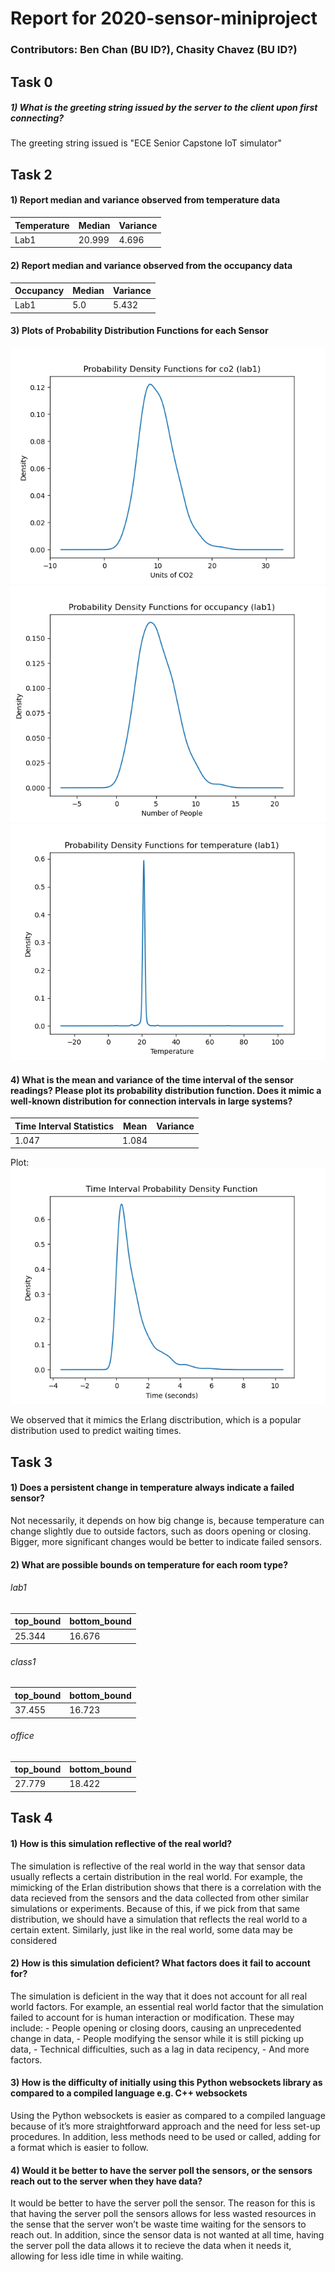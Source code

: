 # Report for 2020-sensor-miniproject

### Contributors: Ben Chan (BU ID?), Chasity Chavez (BU ID?)


## Task 0
##### 1) What is the greeting string issued by the server to the client upon first connecting?
The greeting string issued is "ECE Senior Capstone IoT simulator"
          
          
## Task 2
#### 1) Report median and variance observed from temperature data

Temperature | Median | Variance
------------|--------|----------
Lab1 | 20.999 | 4.696

#### 2) Report median and variance observed from the occupancy data

Occupancy | Median | Variance
----------|--------|----------
Lab1 | 5.0 | 5.432

#### 3) Plots of Probability Distribution Functions for each Sensor
![image](https://github.com/bchan/2020-sensor-miniproject/blob/main/images/pdf_co2_lab1.png?raw=true)
![image](https://github.com/bchan/2020-sensor-miniproject/blob/main/images/pdf_occupancy_lab1.png?raw=true)
![image](https://github.com/bchan/2020-sensor-miniproject/blob/main/images/pdf_temp_lab1.png?raw=true)

#### 4) What is the mean and variance of the time interval of the sensor readings? Please plot its probability distribution function. Does it mimic a well-known distribution for connection intervals in large systems? 

Time Interval Statistics | Mean | Variance
-------------------------|------|----------
  | 1.047 | 1.084
Plot: ![image](https://github.com/bchan/2020-sensor-miniproject/blob/main/images/pdf_timeinterval.png?raw=true)

We observed that it mimics the Erlang disctribution, which is a popular distribution used to predict waiting times.


## Task 3
#### 1) Does a persistent change in temperature always indicate a failed sensor?
Not necessarily, it depends on how big change is, because temperature can change slightly due to outside factors, such as doors opening or closing. Bigger, more significant changes would be better to indicate failed sensors.

#### 2) What are possible bounds on temperature for each room type?
###### lab1
top_bound | bottom_bound
----------|-------------
25.344 | 16.676

###### class1 
top_bound | bottom_bound
----------|-------------
37.455 | 16.723

###### office
top_bound | bottom_bound
----------|-------------
27.779 | 18.422


## Task 4
#### 1) How is this simulation reflective of the real world?
The simulation is reflective of the real world in the way that sensor data usually reflects a certain distribution in the real world. For example, the mimicking of the Erlan distribution shows that there is a correlation with the data recieved from the sensors and the data collected from other similar simulations or experiments. Because of this, if we pick from that same distribution, we should have a simulation that reflects the real world to a certain extent. Similarly, just like in the real world, some data may be considered 

#### 2) How is this simulation deficient? What factors does it fail to account for?
The simulation is deficient in the way that it does not account for all real world factors. For example, an essential real world factor that the simulation failed to account for is human interaction or modification. These may include:
          - People opening or closing doors, causing an unprecedented change in data,
          - People modifying the sensor while it is still picking up data,
          - Technical difficulties, such as a lag in data recipency,
          - And more factors.

#### 3) How is the difficulty of initially using this Python websockets library as compared to a compiled language e.g. C++ websockets
Using the Python websockets is easier as compared to a compiled language because of it’s more straightforward approach and the need for less set-up procedures. In addition, less methods need to be used or called, adding for a format which is easier to follow.

#### 4) Would it be better to have the server poll the sensors, or the sensors reach out to the server when they have data?
It would be better to have the server poll the sensor. The reason for this is that having the server poll the sensors allows for less wasted resources in the sense that the server won’t be waste time waiting for the sensors to reach out. In addition, since the sensor data is not wanted at all time, having the server poll the data allows it to recieve the data when it needs it, allowing for less idle time in while waiting.
